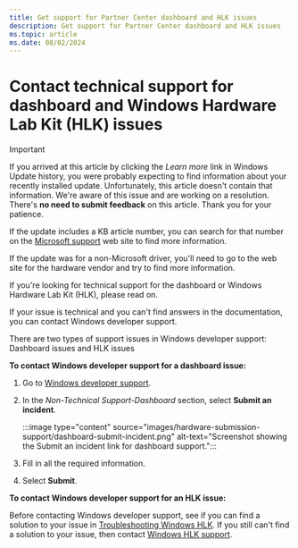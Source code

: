 ```yaml
---
title: Get support for Partner Center dashboard and HLK issues
description: Get support for Partner Center dashboard and HLK issues
ms.topic: article
ms.date: 08/02/2024
---
```


# Contact technical support for dashboard and Windows Hardware Lab Kit (HLK) issues

> [!IMPORTANT]
> If you arrived at this article by clicking the *Learn more* link in Windows Update history, you were probably expecting to find information about your recently installed update. Unfortunately, this article doesn't contain that information. We're aware of this issue and are working on a resolution. There's **no need to submit feedback** on this article. Thank you for your patience.
>
> If the update includes a KB article number, you can search for that number on the [Microsoft support](https://support.microsoft.com/) web site to find more information.
>
> If the update was for a non-Microsoft driver, you'll need to go to the web site for the hardware vendor and try to find more information.
>
> If you're looking for technical support for the dashboard or Windows Hardware Lab Kit (HLK), please read on.

If your issue is technical and you can't find answers in the documentation, you can contact Windows developer support.

There are two types of support issues in Windows developer support: Dashboard issues and HLK issues

**To contact Windows developer support for a dashboard issue:**

1. Go to [Windows developer support](https://developer.microsoft.com/windows/support/?tabs=Contact-us).

1. In the *Non-Technical Support-Dashboard* section, select **Submit an incident**.

    :::image type="content" source="images/hardware-submission-support/dashboard-submit-incident.png" alt-text="Screenshot showing the Submit an incident link for dashboard support.":::

1. Fill in all the required information.

1. Select **Submit**.

**To contact Windows developer support for an HLK issue:**

Before contacting Windows developer support, see if you can find a solution to your issue in [Troubleshooting Windows HLK](/windows-hardware/test/hlk/user/troubleshooting-windows-hlk). If you still can't find a solution to your issue, then contact [Windows HLK support](/windows-hardware/test/hlk/user/windows-hlk-support).
